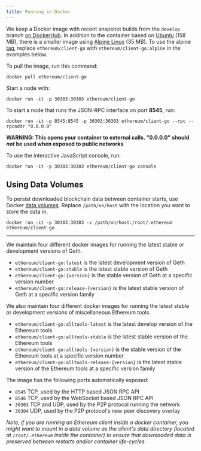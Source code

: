 ```yaml
---
title: Running in Docker
---
```


We keep a Docker image with recent snapshot builds from the `develop` branch [on DockerHub](https://hub.docker.com/r/ethereum/client-go/). In addition to the container based on [Ubuntu](http://www.ubuntu.com) (158 MB), there is a smaller image using [Alpine Linux](https://alpinelinux.org) (35 MB). To use the alpine [tag](https://hub.docker.com/r/ethereum/client-go/tags), replace `ethereum/client-go` with `ethereum/client-go:alpine` in the examples below.

To pull the image, run this command:

```shell
docker pull ethereum/client-go
```

Start a node with:

```shell
docker run -it -p 30303:30303 ethereum/client-go
```

To start a node that runs the JSON-RPC interface on port **8545**, run:

```shell
docker run -it -p 8545:8545 -p 30303:30303 ethereum/client-go --rpc --rpcaddr "0.0.0.0"
```

**WARNING: This opens your container to external calls. "0.0.0.0" should _not_ be used when exposed to public networks**

To use the interactive JavaScript console, run:

```shell
docker run -it -p 30303:30303 ethereum/client-go console
```

## Using Data Volumes

To persist downloaded blockchain data between container starts, use Docker [data volumes](https://docs.docker.com/engine/tutorials/dockervolumes/#/mount-a-host-directory-as-a-data-volume). Replace `/path/on/host` with the location you want to store the data in.

    docker run -it -p 30303:30303 -v /path/on/host:/root/.ethereum ethereum/client-go

* * *

We maintain four different docker images for running the latest stable or development versions of Geth.

-   `ethereum/client-go:latest` is the latest development version of Geth
-   `ethereum/client-go:stable` is the latest stable version of Geth
-   `ethereum/client-go:{version}` is the stable version of Geth at a specific version number
-   `ethereum/client-go:release-{version}` is the latest stable version of Geth at a specific version family

<!-- TODO: What are these? Maybe best not in getting started -->

We also maintain four different docker images for running the latest stable or development versions of miscellaneous Ethereum tools.

-   `ethereum/client-go:alltools-latest` is the latest develop version of the Ethereum tools
-   `ethereum/client-go:alltools-stable` is the latest stable version of the Ethereum tools
-   `ethereum/client-go:alltools-{version}` is the stable version of the Ethereum tools at a specific version number
-   `ethereum/client-go:alltools-release-{version}` is the latest stable version of the Ethereum tools at a specific version family

<!-- TODO: Same again -->

The image has the following ports automatically exposed:

-   `8545` TCP, used by the HTTP based JSON RPC API
-   `8546` TCP, used by the WebSocket based JSON RPC API
-   `30303` TCP and UDP, used by the P2P protocol running the network
-   `30304` UDP, used by the P2P protocol's new peer discovery overlay

<!-- TODO: And again -->

_Note, if you are running an Ethereum client inside a docker container, you might want to mount in a data volume as the client's data directory (located at `/root/.ethereum` inside the container) to ensure that downloaded data is preserved between restarts and/or container life-cycles._
